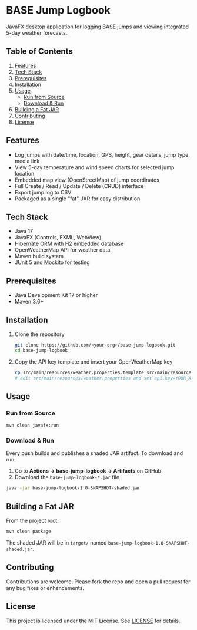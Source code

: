 # BASE Jump Logbook

JavaFX desktop application for logging BASE jumps and viewing integrated 5-day weather forecasts.

## Table of Contents

1. [Features](#features)
2. [Tech Stack](#tech-stack)
3. [Prerequisites](#prerequisites)
4. [Installation](#installation)
5. [Usage](#usage)
   - [Run from Source](#run-from-source)
   - [Download & Run](#download--run)
6. [Building a Fat JAR](#building-a-fat-jar)
7. [Contributing](#contributing)
8. [License](#license)

## Features

- Log jumps with date/time, location, GPS, height, gear details, jump type, media link
- View 5-day temperature and wind speed charts for selected jump location
- Embedded map view (OpenStreetMap) of jump coordinates
- Full Create / Read / Update / Delete (CRUD) interface
- Export jump log to CSV
- Packaged as a single "fat" JAR for easy distribution

## Tech Stack

- Java 17
- JavaFX (Controls, FXML, WebView)
- Hibernate ORM with H2 embedded database
- OpenWeatherMap API for weather data
- Maven build system
- JUnit 5 and Mockito for testing

## Prerequisites

- Java Development Kit 17 or higher
- Maven 3.6+

## Installation

1. Clone the repository  
   ```bash
   git clone https://github.com/<your-org>/base-jump-logbook.git
   cd base-jump-logbook
   ```  
2. Copy the API key template and insert your OpenWeatherMap key  
   ```bash
   cp src/main/resources/weather.properties.template src/main/resources/weather.properties
   # edit src/main/resources/weather.properties and set api.key=YOUR_API_KEY
   ```

## Usage

### Run from Source

```bash
mvn clean javafx:run
```

### Download & Run

Every push builds and publishes a shaded JAR artifact. To download and run:

1. Go to **Actions → base-jump-logbook → Artifacts** on GitHub  
2. Download the `base-jump-logbook-*.jar` file  

```bash
java -jar base-jump-logbook-1.0-SNAPSHOT-shaded.jar
```

## Building a Fat JAR

From the project root:

```bash
mvn clean package
```

The shaded JAR will be in `target/` named `base-jump-logbook-1.0-SNAPSHOT-shaded.jar`.

## Contributing

Contributions are welcome. Please fork the repo and open a pull request for any bug fixes or enhancements.

## License

This project is licensed under the MIT License. See [LICENSE](LICENSE) for details.
